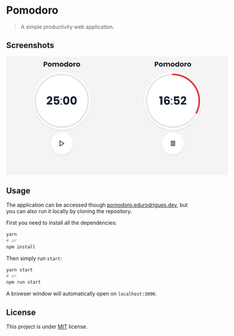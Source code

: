 # Pomodoro

> A simple productivity web application.
## Screenshots
<div style="display: flex">
  <img width="300" src="src/assets/screenshot0.png" />
  <img width="300" src="src/assets/screenshot1.png" />
</div>

## Usage

The application can be accessed though [pomodoro.edurodrigues.dev](https://pomodoro.edurodrigues.dev), but you can also run it locally by cloning the repository.

First you need to install all the dependencies:
```bash
yarn
# or
npm install
```
Then simply run `start`:
```bash
yarn start
# or
npm run start
```
A browser window will automatically open on `localhost:3000`.

## License

This project is under [MIT](https://github.com/EduardoRodriguesF/pomodoro/blob/main/LICENSE) license.